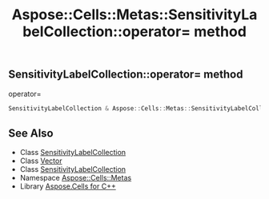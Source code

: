 ﻿---
title: Aspose::Cells::Metas::SensitivityLabelCollection::operator= method
linktitle: operator=
second_title: Aspose.Cells for C++ API Reference
description: 'Aspose::Cells::Metas::SensitivityLabelCollection::operator= method. operator= in C++.'
type: docs
weight: 300
url: /cpp/aspose.cells.metas/sensitivitylabelcollection/operator_asm/
---
## SensitivityLabelCollection::operator= method


operator=

```cpp
SensitivityLabelCollection & Aspose::Cells::Metas::SensitivityLabelCollection::operator=(const SensitivityLabelCollection &src)
```

## See Also

* Class [SensitivityLabelCollection](../)
* Class [Vector](../../../aspose.cells/vector/)
* Class [SensitivityLabelCollection](../)
* Namespace [Aspose::Cells::Metas](../../)
* Library [Aspose.Cells for C++](../../../)
